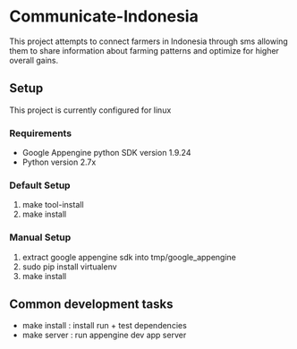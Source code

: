 # Communicate-Indonesia
This project attempts to connect farmers in Indonesia through sms allowing them to share information about farming patterns and optimize for higher overall gains.

## Setup
This project is currently configured for linux

### Requirements
- Google Appengine python SDK version 1.9.24
- Python version 2.7x

### Default Setup
1. make tool-install
2. make install

### Manual Setup
1. extract google appengine sdk into tmp/google_appengine
2. sudo pip install virtualenv
2. make install

## Common development tasks
- make install : install run + test dependencies
- make server : run appengine dev app server

